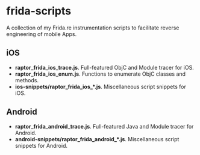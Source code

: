 # frida-scripts
A collection of my Frida.re instrumentation scripts to facilitate reverse engineering of mobile Apps.

## iOS
* **raptor_frida_ios_trace.js**. Full-featured ObjC and Module tracer for iOS.
* **raptor_frida_ios_enum.js**. Functions to enumerate ObjC classes and methods.
* **ios-snippets/raptor_frida_ios_*.js**. Miscellaneous script snippets for iOS.

## Android
* **raptor_frida_android_trace.js**. Full-featured Java and Module tracer for Android.
* **android-snippets/raptor_frida_android_*.js**. Miscellaneous script snippets for Android.
